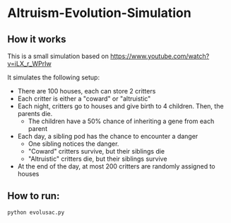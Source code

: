 # Altruism-Evolution-Simulation

## How it works

This is a small simulation based on https://www.youtube.com/watch?v=iLX_r_WPrIw 

It simulates the following setup:
- There are 100 houses, each can store 2 critters
- Each critter is either a "coward" or "altruistic"
- Each night, critters go to houses and give birth to 4 children. Then, the parents die.
    - The children have a 50% chance of inheriting a gene from each parent
- Each day, a sibling pod has the chance to encounter a danger
    - One sibling notices the danger.
    - "Coward" critters survive, but their siblings die
    - "Altruistic" critters die, but their siblings survive
- At the end of the day, at most 200 critters are randomly assigned to houses

## How to run:

`python evolusac.py`